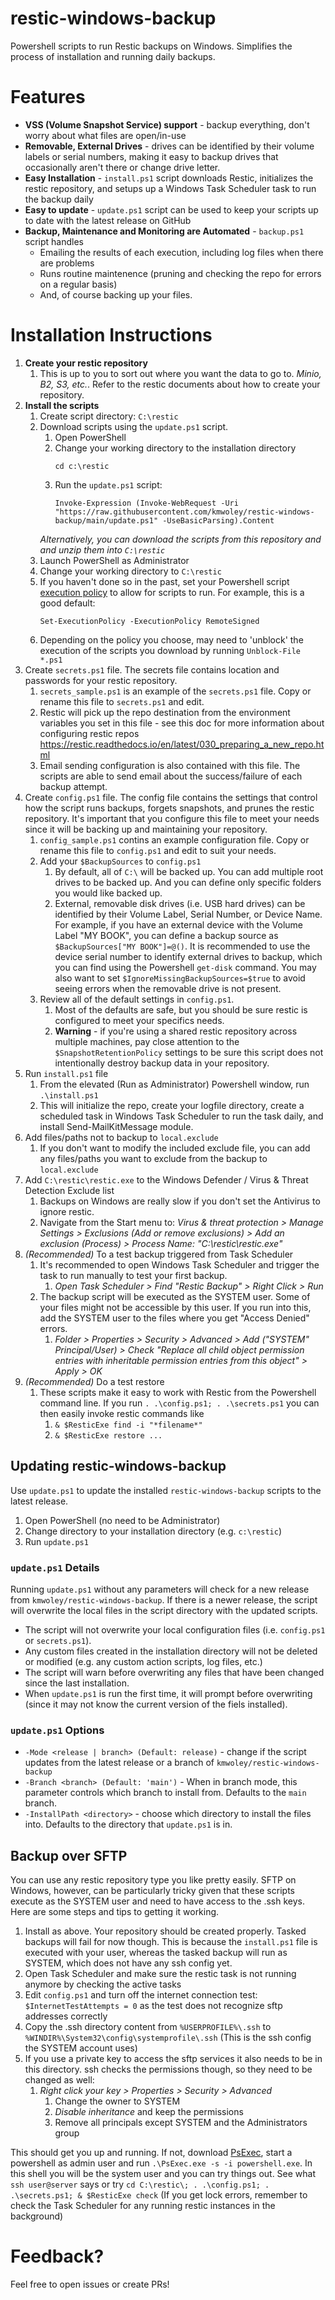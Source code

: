# restic-windows-backup
Powershell scripts to run Restic backups on Windows.
Simplifies the process of installation and running daily backups.

# Features
* **VSS (Volume Snapshot Service) support** - backup everything, don't worry about what files are open/in-use
* **Removable, External Drives** - drives can be identified by their volume labels or serial numbers, making it easy to backup drives that occasionally aren't there or change drive letter.
* **Easy Installation** - `install.ps1` script downloads Restic, initializes the restic repository, and setups up a Windows Task Scheduler task to run the backup daily
* **Easy to update** - `update.ps1` script can be used to keep your scripts up to date with the latest release on GitHub
* **Backup, Maintenance and Monitoring are Automated** - `backup.ps1` script handles
  * Emailing the results of each execution, including log files when there are problems
  * Runs routine maintenence (pruning and checking the repo for errors on a regular basis)
  * And, of course backing up your files.
  
# Installation Instructions

1. **Create your restic repository**
   1. This is up to you to sort out where you want the data to go to. *Minio, B2, S3, etc.*. Refer to the restic documents about how to create your repository.
1. **Install the scripts**
   1. Create script directory: `C:\restic`
   1. Download scripts using the `update.ps1` script.
      1. Open PowerShell
      1. Change your working directory to the installation directory
         ```
         cd c:\restic
         ```
      1. Run the `update.ps1` script:
         ```
         Invoke-Expression (Invoke-WebRequest -Uri "https://raw.githubusercontent.com/kmwoley/restic-windows-backup/main/update.ps1" -UseBasicParsing).Content
         ```
      *Alternatively, you can download the scripts from this repository and and unzip them into `C:\restic`*
   1. Launch PowerShell as Administrator
   1. Change your working directory to `C:\restic`
   1. If you haven't done so in the past, set your Powershell script [execution policy](https://docs.microsoft.com/en-us/powershell/module/microsoft.powershell.core/about/about_execution_policies?view=powershell-7.1) to allow for scripts to run. For example, this is a good default:
      ```
      Set-ExecutionPolicy -ExecutionPolicy RemoteSigned
      ```
   1. Depending on the policy you choose, may need to 'unblock' the execution of the scripts you download by running `Unblock-File *.ps1`
1. Create `secrets.ps1` file. The secrets file contains location and passwords for your restic repository.
   1. `secrets_sample.ps1` is an example of the `secrets.ps1` file. Copy or rename this file to `secrets.ps1` and edit.
   1. Restic will pick up the repo destination from the environment variables you set in this file - see this doc for more information about configuring restic repos https://restic.readthedocs.io/en/latest/030_preparing_a_new_repo.html
   1. Email sending configuration is also contained with this file. The scripts are able to send email about the success/failure of each backup attempt.
1. Create `config.ps1` file. The config file contains the settings that control how the script runs backups, forgets snapshots, and prunes the restic repository. It's important that you configure this file to meet your needs since it will be backing up and maintaining your repository.
   1. `config_sample.ps1` contins an example configuration file. Copy or rename this file to `config.ps1` and edit to suit your needs.
   1. Add your `$BackupSources` to `config.ps1`
      1. By default, all of `C:\` will be backed up. You can add multiple root drives to be backed up. And you can define only specific folders you would like backed up.
      1. External, removable disk drives (i.e. USB hard drives) can be identified by their Volume Label, Serial Number, or Device Name. For example, if you have an external device with the Volume Label "MY BOOK", you can define a backup source as `$BackupSources["MY BOOK"]=@()`. It is recommended to use the device serial number to identify external drives to backup, which you can find using the Powershell `get-disk` command. You may also want to set `$IgnoreMissingBackupSources=$true` to avoid seeing errors when the removable drive is not present.
   1. Review all of the default settings in `config.ps1`. 
      1. Most of the defaults are safe, but you should be sure restic is configured to meet your specifics needs.
      1. **Warning** - if you're using a shared restic repository across multiple machines, pay close attention to the `$SnapshotRetentionPolicy` settings to be sure this script does not intentionally destroy backup data in your repository.
1. Run `install.ps1` file
   1. From the elevated (Run as Administrator) Powershell window, run `.\install.ps1`
   1. This will initialize the repo, create your logfile directory, create a scheduled task in Windows Task Scheduler to run the task daily, and install Send-MailKitMessage module.
1. Add files/paths not to backup to `local.exclude`
   1. If you don't want to modify the included exclude file, you can add any files/paths you want to exclude from the backup to `local.exclude`
1. Add `C:\restic\restic.exe` to the Windows Defender / Virus & Threat Detection Exclude list
   1. Backups on Windows are really slow if you don't set the Antivirus to ignore restic.
   1. Navigate from the Start menu to: *Virus & threat protection > Manage Settings > Exclusions (Add or remove exclusions) > Add an exclusion (Process) > Process Name: "C:\restic\restic.exe"*
1. *(Recommended)* To a test backup triggered from Task Scheduler
   1. It's recommended to open Windows Task Scheduler and trigger the task to run manually to test your first backup.
      1. *Open Task Scheduler > Find "Restic Backup" > Right Click > Run*
   1. The backup script will be executed as the SYSTEM user. Some of your files might not be accessible by this user. If you run into this, add the SYSTEM user to the files where you get "Access Denied" errors.
      1. *Folder > Properties > Security > Advanced > Add ("SYSTEM" Principal/User) > Check "Replace all child object permission entries with inheritable permission entries from this object" > Apply > OK*
1. *(Recommended)* Do a test restore
   1. These scripts make it easy to work with Restic from the Powershell command line. If you run `. .\config.ps1; . .\secrets.ps1` you can then easily invoke restic commands like 
      1. `& $ResticExe find -i "*filename*"`
      1. `& $ResticExe restore ...`

## Updating restic-windows-backup

Use `update.ps1` to update the installed `restic-windows-backup` scripts to the latest release. 

1. Open PowerShell (no need to be Administrator)
1. Change directory to your installation directory (e.g. `c:\restic`)
1. Run `update.ps1`

### `update.ps1` Details

Running `update.ps1` without any parameters will check for a new release from `kmwoley/restic-windows-backup`. If there is a newer release, the script will overwrite the local files in the script directory with the updated scripts. 

* The script will not overwrite your local configuration files (i.e. `config.ps1` or `secrets.ps1`).
* Any custom files created in the installation directory will not be deleted or modified (e.g. any custom action scripts, log files, etc.)
* The script will warn before overwriting any files that have been changed since the last installation. 
* When `update.ps1` is run the first time, it will prompt before overwriting (since it may not know the current version of the fiels installed).

### `update.ps1` Options

* `-Mode <release | branch> (Default: release)` - change if the script updates from the latest release or a branch of `kmwoley/restic-windows-backup`
* `-Branch <branch> (Default: 'main')` - When in branch mode, this parameter controls which branch to install from. Defaults to the `main` branch.
* `-InstallPath <directory>` - choose which directory to install the files into. Defaults to the directory that `update.ps1` is in.

## Backup over SFTP

You can use any restic repository type you like pretty easily. SFTP on Windows, however, can be particularly tricky given that these scripts execute as the SYSTEM user and need to have access to the .ssh keys. Here are some steps and tips to getting it working.

1. Install as above. Your repository should be created properly. Tasked backups will fail for now though. This is because the `install.ps1` file is executed with your user, whereas the tasked backup will run as SYSTEM, which does not have any ssh config yet.
1. Open Task Scheduler and make sure the restic task is not running anymore by checking the active tasks
1. Edit `config.ps1` and turn off the internet connection test: `$InternetTestAttempts = 0` as the test does not recognize sftp addresses correctly
1. Copy the .ssh directory content from `%USERPROFILE%\.ssh` to `%WINDIR%\System32\config\systemprofile\.ssh` (This is the ssh config the SYSTEM account uses)
1. If you use a private key to access the sftp services it also needs to be in this directory. ssh checks the permissions though, so they need to be changed as well:
	1. *Right click your key > Properties > Security > Advanced*
		1. Change the owner to SYSTEM
		1. *Disable inheritance* and keep the permissions
		1. Remove all principals except SYSTEM and the Administrators group 

This should get you up and running. If not, download [PsExec](https://docs.microsoft.com/en-us/sysinternals/downloads/psexec), start a powershell as admin user and run `.\PsExec.exe -s -i powershell.exe`. In this shell you will be the system user and you can try things out. See what `ssh user@server` says or try `cd C:\restic\; . .\config.ps1; . .\secrets.ps1; & $ResticExe check` (If you get lock errors, remember to check the Task Scheduler for any running restic instances in the background) 

# Feedback?
Feel free to open issues or create PRs!
